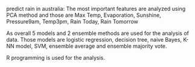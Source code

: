 predict rain in australia:
The most important features are analyzed using PCA method and those are Max Temp, Evaporation, Sunshine, Pressure9am, Temp3pm, Rain Today, Rain Tomorrow


As overall 5 models and 2 ensemble methods are used for the analysis of data. Those models are logistic regression, decision tree, naive Bayes, K-NN model, SVM, ensemble average and ensemble majority vote.

R programming is used for the analysis.
